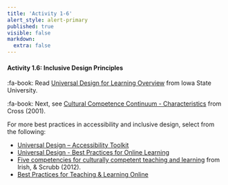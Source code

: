 ```yaml
---
title: 'Activity 1-6'
alert_style: alert-primary
published: true
visible: false
markdown:
  extra: false
---
```


#### Activity 1.6: Inclusive Design Principles

:fa-book: Read [Universal Design for Learning Overview](https://www.celt.iastate.edu/teaching/effective-teaching-practices/universal-design-for-learning-overview/) from Iowa State University.  

:fa-book: Next, see [Cultural Competence Continuum - Characteristics](https://www.eri-wi.org/download/conference/2013-conference/20_h_WhyDoesntEveryone_chart.pdf) from Cross (2001). 

For more best practices in accessibility and inclusive design, select from the following:

- [Universal Design – Accessibility Toolkit](https://opentextbc.ca/accessibilitytoolkit/chapter/universal-design/)  
- [Universal Design - Best Practices for Online Learning](https://opened.uoguelph.ca/instructor-resources/UD---Best-Practices-for-Online-Learning#)  
- [Five competencies for culturally competent teaching and learning](https://www.facultyfocus.com/articles/teaching-and-learning/five-competencies-for-culturally-competent-teaching-and-learning/) from Irish, & Scrubb (2012).  
- [Best Practices for Teaching & Learning Online](https://teachonline.asu.edu/wp-content/uploads/2018/09/Best-Practices-for-Teaching-Online_083118.pdf)
